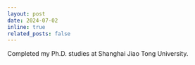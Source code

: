 ```yaml
---
layout: post
date: 2024-07-02
inline: true
related_posts: false
---
```


Completed my Ph.D. studies at Shanghai Jiao Tong University.